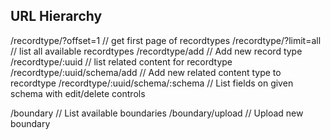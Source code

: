 
## URL Hierarchy

/recordtype/?offset=1               // get first page of recordtypes
/recordtype/?limit=all              // list all available recordtypes
/recordtype/add                     // Add new record type
/recordtype/:uuid                   // list related content for recordtype
/recordtype/:uuid/schema/add        // Add new related content type to recordtype
/recordtype/:uuid/schema/:schema    // List fields on given schema with edit/delete controls

/boundary                           // List available boundaries
/boundary/upload                    // Upload new boundary
